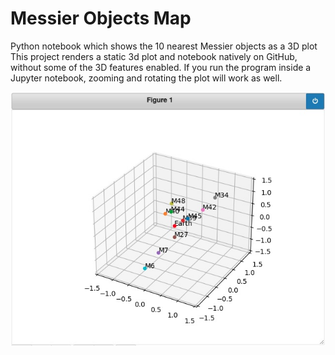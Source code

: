 # Messier Objects Map
Python notebook which shows the 10 nearest Messier objects as a 3D plot
This project renders a static 3d plot and notebook natively on GitHub, without some of the 3D features enabled. 
If you run the program inside a Jupyter notebook, zooming and rotating the plot will work as well.

![Messier Object Plot](plot.jpg)
